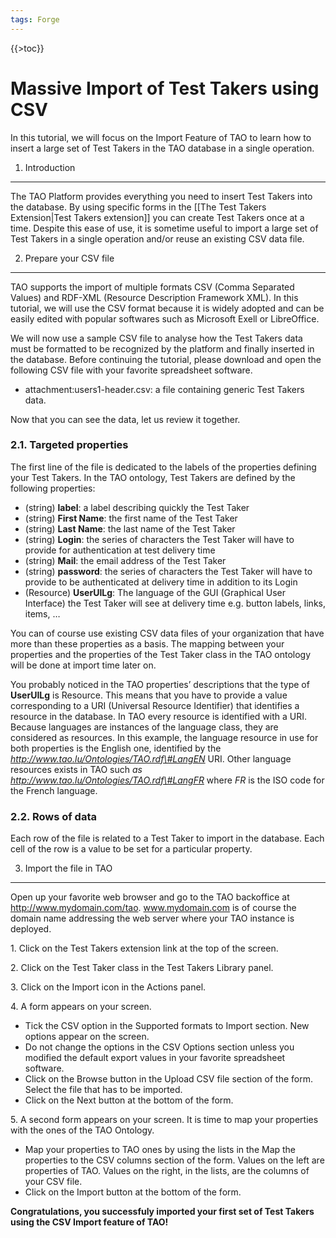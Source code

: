 ```yaml
---
tags: Forge
---
```


{{\>toc}}

Massive Import of Test Takers using CSV
=======================================

In this tutorial, we will focus on the Import Feature of TAO to learn how to insert a large set of Test Takers in the TAO database in a single operation.

1. Introduction
---------------

The TAO Platform provides everything you need to insert Test Takers into the database. By using specific forms in the [[The Test Takers Extension|Test Takers extension]] you can create Test Takers once at a time. Despite this ease of use, it is sometime useful to import a large set of Test Takers in a single operation and/or reuse an existing CSV data file.

2. Prepare your CSV file
------------------------

TAO supports the import of multiple formats CSV (Comma Separated Values) and RDF-XML (Resource Description Framework XML). In this tutorial, we will use the CSV format because it is widely adopted and can be easily edited with popular softwares such as Microsoft Exell or LibreOffice.

We will now use a sample CSV file to analyse how the Test Takers data must be formatted to be recognized by the platform and finally inserted in the database. Before continuing the tutorial, please download and open the following CSV file with your favorite spreadsheet software.

-   attachment:users1-header.csv: a file containing generic Test Takers data.

Now that you can see the data, let us review it together.

### 2.1. Targeted properties

The first line of the file is dedicated to the labels of the properties defining your Test Takers. In the TAO ontology, Test Takers are defined by the following properties:

-   (string) **label**: a label describing quickly the Test Taker
-   (string) **First Name**: the first name of the Test Taker
-   (string) **Last Name**: the last name of the Test Taker
-   (string) **Login**: the series of characters the Test Taker will have to provide for authentication at test delivery time
-   (string) **Mail**: the email address of the Test Taker
-   (string) **password**: the series of characters the Test Taker will have to provide to be authenticated at delivery time in addition to its Login
-   (Resource) **UserUILg**: The language of the GUI (Graphical User Interface) the Test Taker will see at delivery time e.g. button labels, links, items, …

You can of course use existing CSV data files of your organization that have more than these properties as a basis. The mapping between your properties and the properties of the Test Taker class in the TAO ontology will be done at import time later on.

You probably noticed in the TAO properties’ descriptions that the type of **UserUILg** is Resource. This means that you have to provide a value corresponding to a URI (Universal Resource Identifier) that identifies a resource in the database. In TAO every resource is identified with a URI. Because languages are instances of the language class, they are considered as resources. In this example, the language resource in use for both properties is the English one, identified by the *http://www.tao.lu/Ontologies/TAO.rdf\#LangEN* URI. Other language resources exists in TAO such *as http://www.tao.lu/Ontologies/TAO.rdf\#LangFR* where *FR* is the ISO code for the French language.

### 2.2. Rows of data

Each row of the file is related to a Test Taker to import in the database. Each cell of the row is a value to be set for a particular property.

3. Import the file in TAO
-------------------------

Open up your favorite web browser and go to the TAO backoffice at http://www.mydomain.com/tao. www.mydomain.com is of course the domain name addressing the web server where your TAO instance is deployed.

1\. Click on the Test Takers extension link at the top of the screen.

2\. Click on the Test Taker class in the Test Takers Library panel.

3\. Click on the Import icon in the Actions panel.

4\. A form appears on your screen.

-   Tick the CSV option in the Supported formats to Import section. New options appear on the screen.
-   Do not change the options in the CSV Options section unless you modified the default export values in your favorite spreadsheet software.
-   Click on the Browse button in the Upload CSV file section of the form. Select the file that has to be imported.
-   Click on the Next button at the bottom of the form.

5\. A second form appears on your screen. It is time to map your properties with the ones of the TAO Ontology.

-   Map your properties to TAO ones by using the lists in the Map the properties to the CSV columns section of the form. Values on the left are properties of TAO. Values on the right, in the lists, are the columns of your CSV file.
-   Click on the Import button at the bottom of the form.

**Congratulations, you successfuly imported your first set of Test Takers using the CSV Import feature of TAO!**

